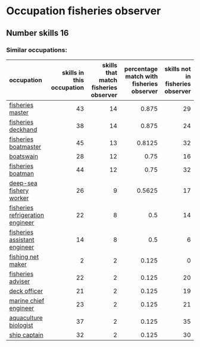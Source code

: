 # Occupation fisheries observer
## Number skills 16
### Similar occupations:
| occupation                                                              |   skills in this occupation |   skills that match fisheries observer |   percentage match with fisheries observer |   skills not in fisheries observer |
|:------------------------------------------------------------------------|----------------------------:|---------------------------------------:|-------------------------------------------:|-----------------------------------:|
| [fisheries master](fisheries_master.md)                                 |                          43 |                                     14 |                                     0.875  |                                 29 |
| [fisheries deckhand](fisheries_deckhand.md)                             |                          38 |                                     14 |                                     0.875  |                                 24 |
| [fisheries boatmaster](fisheries_boatmaster.md)                         |                          45 |                                     13 |                                     0.8125 |                                 32 |
| [boatswain](boatswain.md)                                               |                          28 |                                     12 |                                     0.75   |                                 16 |
| [fisheries boatman](fisheries_boatman.md)                               |                          44 |                                     12 |                                     0.75   |                                 32 |
| [deep-sea fishery worker](deep-sea_fishery_worker.md)                   |                          26 |                                      9 |                                     0.5625 |                                 17 |
| [fisheries refrigeration engineer](fisheries_refrigeration_engineer.md) |                          22 |                                      8 |                                     0.5    |                                 14 |
| [fisheries assistant engineer](fisheries_assistant_engineer.md)         |                          14 |                                      8 |                                     0.5    |                                  6 |
| [fishing net maker](fishing_net_maker.md)                               |                           2 |                                      2 |                                     0.125  |                                  0 |
| [fisheries adviser](fisheries_adviser.md)                               |                          22 |                                      2 |                                     0.125  |                                 20 |
| [deck officer](deck_officer.md)                                         |                          21 |                                      2 |                                     0.125  |                                 19 |
| [marine chief engineer](marine_chief_engineer.md)                       |                          23 |                                      2 |                                     0.125  |                                 21 |
| [aquaculture biologist](aquaculture_biologist.md)                       |                          37 |                                      2 |                                     0.125  |                                 35 |
| [ship captain](ship_captain.md)                                         |                          32 |                                      2 |                                     0.125  |                                 30 |
